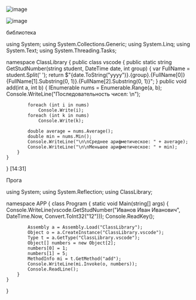 ![image](https://user-images.githubusercontent.com/90038602/157655961-1849ccc7-aa43-4ce5-a244-3eeb4de8b380.png)


![image](https://user-images.githubusercontent.com/90038602/157655996-7c100595-535c-42fe-b5f7-11aa94e6c2da.png)




библиотека


using System;
using System.Collections.Generic;
using System.Linq;
using System.Text;
using System.Threading.Tasks;

namespace ClassLibrary
{
    public class vscode
    {
        public static string GetStudNumber(string student, DateTime date, int group)
        {
            var FullName = student.Split(' ');
            return $"{date.ToString("yyyy")}.{group}.{FullName[0]} {FullName[1].Substring(0, 1)}.{FullName[2].Substring(0, 1)}";
        }
        public void add(int a, int b)
        {
            IEnumerable<int> nums = Enumerable.Range(a, b);
            Console.WriteLine("Последовательность чисел: \n");

            foreach (int i in nums)
                Console.Write(i);
            foreach (int k in nums)
                Console.Write(k);

            double average = nums.Average();
            double min = nums.Min();
            Console.WriteLine("\n\nСреднее арифметическое: " + average);
            Console.WriteLine("\n\nМеньшее арифметическое: " + min);
        }
    }
}
[14:31]
  
  
Прога
 
using System;
using System.Reflection;
using ClassLibrary;

namespace APP
{
    class Program
    {
        static void Main(string[] args)
        {
            Console.WriteLine(vscode.GetStudNumber("Иванов Иван Иванович", DateTime.Now, Convert.ToInt32("12")));
            Console.ReadKey();

            Assembly a = Assembly.Load("ClassLibrary");
            Object o = a.CreateInstance("ClassLibrary.vscode");
            Type t = a.GetType("ClassLibrary.vscode");
            Object[] numbers = new Object[2];
            numbers[0] = 1;
            numbers[1] = 5;
            MethodInfo mi = t.GetMethod("add");
            Console.WriteLine(mi.Invoke(o, numbers));
            Console.ReadLine();
        }
    }
}
